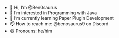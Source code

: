 - 👋 Hi, I’m @Ben0saurus
- 👀 I’m interested in Programming with Java
- 🌱 I’m currently learning Paper Plugin Development
- 📫 How to reach me: @benosaurus9 on Discord
- 😄 Pronouns: he/him

